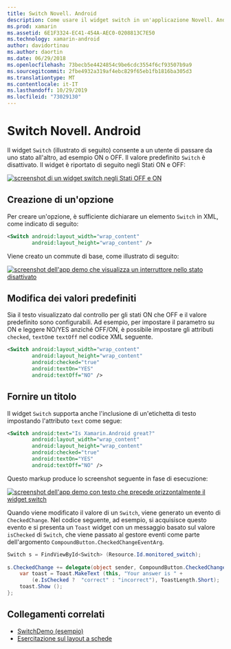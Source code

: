 ```yaml
---
title: Switch Novell. Android
description: Come usare il widget switch in un'applicazione Novell. Android
ms.prod: xamarin
ms.assetid: 6E1F3324-EC41-454A-AEC0-0208813C7E50
ms.technology: xamarin-android
author: davidortinau
ms.author: daortin
ms.date: 06/29/2018
ms.openlocfilehash: 73becb5e4424854c9be6cdc3554f6cf93507b9a9
ms.sourcegitcommit: 2fbe4932a319af4ebc829f65eb1fb1816ba305d3
ms.translationtype: MT
ms.contentlocale: it-IT
ms.lasthandoff: 10/29/2019
ms.locfileid: "73029130"
---
```

# <a name="xamarinandroid-switch"></a>Switch Novell. Android

Il widget `Switch` (illustrato di seguito) consente a un utente di passare da uno stato all'altro, ad esempio ON o OFF. Il valore predefinito `Switch` è disattivato. Il widget è riportato di seguito negli Stati ON e OFF:

[![screenshot di un widget switch negli Stati OFF e ON](switch-images/16-switch-onoff.png)](switch-images/16-switch-onoff.png#lightbox)

## <a name="creating-a-switch"></a>Creazione di un'opzione

Per creare un'opzione, è sufficiente dichiarare un elemento `Switch` in XML, come indicato di seguito:

```xml
<Switch android:layout_width="wrap_content"
        android:layout_height="wrap_content" />
```

Viene creato un commute di base, come illustrato di seguito:

[![screenshot dell'app demo che visualizza un interruttore nello stato disattivato](switch-images/07-switch.png)](switch-images/07-switch.png#lightbox)

## <a name="changing-default-values"></a>Modifica dei valori predefiniti

Sia il testo visualizzato dal controllo per gli stati ON che OFF e il valore predefinito sono configurabili. Ad esempio, per impostare il parametro su ON e leggere NO/YES anziché OFF/ON, è possibile impostare gli attributi `checked`, `textOn`e `textOff` nel codice XML seguente.

```xml
<Switch android:layout_width="wrap_content"
        android:layout_height="wrap_content"
        android:checked="true"
        android:textOn="YES"
        android:textOff="NO" />
```

## <a name="providing-a-title"></a>Fornire un titolo

Il widget `Switch` supporta anche l'inclusione di un'etichetta di testo impostando l'attributo `text` come segue:

```xml
<Switch android:text="Is Xamarin.Android great?"
        android:layout_width="wrap_content"
        android:layout_height="wrap_content"
        android:checked="true"
        android:textOn="YES"
        android:textOff="NO" />
```

Questo markup produce lo screenshot seguente in fase di esecuzione:

[![screenshot dell'app demo con testo che precede orizzontalmente il widget switch](switch-images/08-switch.png)](switch-images/08-switch.png#lightbox)

Quando viene modificato il valore di un `Switch`, viene generato un evento di `CheckedChange`.
Nel codice seguente, ad esempio, si acquisisce questo evento e si presenta un `Toast` widget con un messaggio basato sul valore `isChecked` di `Switch`, che viene passato al gestore eventi come parte dell'argomento `CompoundButton.CheckedChangeEventArg`.

```csharp
Switch s = FindViewById<Switch> (Resource.Id.monitored_switch);
           
s.CheckedChange += delegate(object sender, CompoundButton.CheckedChangeEventArgs e) {
    var toast = Toast.MakeText (this, "Your answer is " +
        (e.IsChecked ?  "correct" : "incorrect"), ToastLength.Short);
    toast.Show ();
};
```

## <a name="related-links"></a>Collegamenti correlati

- [SwitchDemo (esempio)](https://docs.microsoft.com/samples/xamarin/monodroid-samples/switchdemo)
- [Esercitazione sul layout a schede](~/android/user-interface/layouts/tab-layout/index.md)
